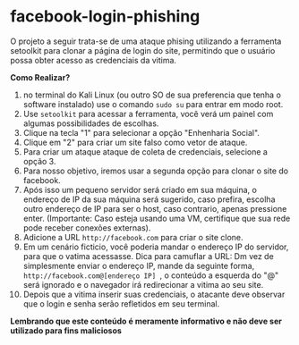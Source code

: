 # facebook-login-phishing
O projeto a seguir trata-se de uma ataque phising utilizando a ferramenta setoolkit para clonar a página de login do site, permitindo que o usuário possa obter acesso as credenciais da vitima.

**Como Realizar?** 
1. no terminal do Kali Linux (ou outro SO de sua preferencia que tenha o software instalado) use o comando `sudo su` para entrar em modo root.
2. Use `setoolkit` para acessar a ferramenta, você verá um painel com algumas possibilidades de escolhas.
3. Clique na tecla "1" para selecionar a opção "Enhenharia Social".
4. Clique em "2" para criar um site falso como vetor de ataque.
5. Para criar um ataque ataque de coleta de credenciais, selecione a opção 3.
6. Para nosso objetivo, iremos usar a segunda opção para clonar o site do facebook.
7. Após isso um pequeno servidor será criado em sua máquina, o endereço de IP da sua máquina será sugerido, caso prefira, escolha outro endereço de IP para ser o host, caso contrario, apenas pressione enter. (Importante: Caso esteja usando uma VM, certifique que sua rede pode receber conexões externas).
8. Adicione a URL `http://facebook.com` para criar o site clone.
9. Em um cenário ficticio, você poderia mandar o endereço IP do servidor, para que o vatima acessasse. Dica para camuflar a URL: Dm vez de simplesmente enviar o endereço IP, mande da seguinte forma, `http://facebook.com@[endereço IP] `, o conteúdo a esquerda do "@" será ignorado e o navegador irá redirecionar a vitima ao seu site.
10. Depois que a vitima inserir suas credenciais, o atacante deve observar que o login e senha serão refletidos em seu terminal.

**Lembrando que este conteúdo é meramente informativo e não deve ser utilizado para fins maliciosos**
